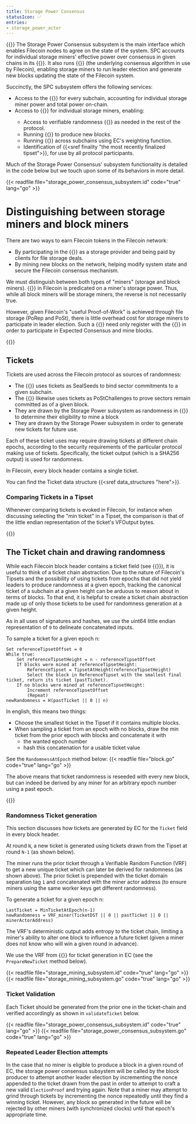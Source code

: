 ```yaml
---
title: Storage Power Consensus
statusIcon: ✅
entries:
- storage_power_actor
---
```


{{<label storage_power_consensus>}}
The Storage Power Consensus subsystem is the main interface which enables Filecoin nodes to agree on the state of the system. SPC accounts for individual storage miners' effective power over consensus in given chains in its {{<sref power_table>}}. It also runs {{<sref expected_consensus>}} (the underlying consensus algorithm in use by Filecoin), enabling storage miners to run leader election and generate new blocks updating the state of the Filecoin system.

Succinctly, the SPC subsystem offers the following services:
- Access to the {{<sref power_table>}} for every subchain, accounting for individual storage miner power and total power on-chain.
- Access to {{<sref expected_consensus>}} for individual storage miners, enabling:
    - Access to verifiable randomness {{<sref tickets>}} as needed in the rest of the protocol.
    - Running  {{<sref leader_election>}} to produce new blocks.
    - Running {{<sref chain_selection>}} across subchains using EC's weighting function.
    - Identification of {{<sref finality "the most recently finalized tipset">}}, for use by all protocol participants.

Much of the Storage Power Consensus' subsystem functionality is detailed in the code below but we touch upon some of its behaviors in more detail.

{{< readfile file="storage_power_consensus_subsystem.id" code="true" lang="go" >}}

# Distinguishing between storage miners and block miners

There are two ways to earn Filecoin tokens in the Filecoin network:
- By participating in the {{<sref storage_market>}} as a storage provider and being paid by clients for file storage deals.
- By mining new blocks on the network, helping modify system state and secure the Filecoin consensus mechanism.

We must distinguish between both types of "miners" (storage and block miners). {{<sref leader_election>}} in Filecoin is predicated on a miner's storage power. Thus, while all block miners will be storage miners, the reverse is not necessarily true.

However, given Filecoin's "useful Proof-of-Work" is achieved through file storage (PoRep and PoSt), there is little overhead cost for storage miners to participate in leader election. Such a {{<sref storage_miner_actor>}} need only register with the {{<sref storage_power_actor>}} in order to participate in Expected Consensus and mine blocks.

{{<label tickets>}}
## Tickets

Tickets are used across the Filecoin protocol as sources of randomness:
- The {{<sref sector_sealer>}} uses tickets as SealSeeds to bind sector commitments to a given subchain.
- The {{<sref post_generator>}} likewise uses tickets as PoStChallenges to prove sectors remain committed as of a given block.
- They are drawn by the Storage Power subsystem as randomness in {{<sref leader_election>}} to determine their eligibility to mine a block
- They are drawn by the Storage Power subsystem in order to generate new tickets for future use.

Each of these ticket uses may require drawing tickets at different chain epochs, according to the security requirements of the particular protocol making use of tickets. Specifically, the ticket output (which is a SHA256 output) is used for randomness.

In Filecoin, every block header contains a single ticket.

You can find the Ticket data structure {{<sref data_structures "here">}}.

### Comparing Tickets in a Tipset

Whenever comparing tickets is evoked in Filecoin, for instance when discussing selecting the "min ticket" in a Tipset, the comparison is that of the little endian representation of the ticket's VFOutput bytes.

{{<label ticket_chain>}}
## The Ticket chain and drawing randomness

While each Filecoin block header contains a ticket field (see {{<sref tickets>}}), it is useful to think of a ticket chain abstraction.
Due to the nature of Filecoin's Tipsets and the possibility of using tickets from epochs that did not yield leaders to produce randomness at a given epoch, tracking the canonical ticket of a subchain at a given height can be arduous to reason about in terms of blocks. To that end, it is helpful to create a ticket chain abstraction made up of only those tickets to be used for randomness generation at a given height.

As in all uses of signatures and hashes, we use the uint64 little endian representation of `0` to delineate concatenated inputs.

To sample a ticket for a given epoch n:
```text
Set referenceTipsetOffset = 0
While true:
    Set referenceTipsetHeight = n - referenceTipsetOffset
    If blocks were mined at referenceTipsetHeight:
        ReferenceTipset = TipsetAtHeight(referenceTipsetHeight)
        Select the block in ReferenceTipset with the smallest final ticket, return its ticket (pastTicket).
    If no blocks were mined at referenceTipsetHeight:
        Increment referenceTipsetOffset
        (Repeat)
newRandomness = H(pastTicket || 0 || n)
```

In english, this means two things:
- Choose the smallest ticket in the Tipset if it contains multiple blocks.
- When sampling a ticket from an epoch with no blocks, draw the min ticket from the prior epoch with blocks and concatenate it with
    - the wanted epoch number
    - hash this concatenation for a usable ticket value

See the `RandomnessAtEpoch` method below:
{{< readfile file="block.go" code="true" lang="go" >}}

The above means that ticket randomness is reseeded with every new block, but can indeed be derived by any miner for an arbitrary epoch number using a past epoch.

{{<label ticket_generation>}}
### Randomness Ticket generation

This section discusses how tickets are generated by EC for the `Ticket` field in every block header.

At round `N`, a new ticket is generated using tickets drawn from the Tipset at round `N-1` (as shown below).

The miner runs the prior ticket through a Verifiable Random Function (VRF) to get a new unique ticket which can later be derived for randomness (as shown above). The prior ticket is prepended with the ticket domain separation tag `1` and concatenated with the miner actor address (to ensure miners using the same worker keys get different randomness).

To generate a ticket for a given epoch n:
```text
LastTicket = MinTicketAtEpoch(n-1)
newRandomness = VRF_miner(TicketDST || 0 || pastTicket || 0 || minerActorAddress)
```

The VRF's deterministic output adds entropy to the ticket chain, limiting a miner's ability to alter one block to influence a future ticket (given a miner does not know who will win a given round in advance).

We use the VRF from {{<sref vrf>}} for ticket generation in EC (see the `PrepareNewTicket` method below).

{{< readfile file="storage_mining_subsystem.id" code="true" lang="go" >}}
{{< readfile file="storage_mining_subsystem.go" code="true" lang="go" >}}


### Ticket Validation

Each Ticket should be generated from the prior one in the ticket-chain and verified accordingly as shown in `validateTicket` below.

{{< readfile file="storage_power_consensus_subsystem.id" code="true" lang="go" >}}
{{< readfile file="storage_power_consensus_subsystem.go" code="true" lang="go" >}}

### Repeated Leader Election attempts

In the case that no miner is eligible to produce a block in a given round of EC, the storage power consensus subsystem will be called by the block producer to attempt another leader election by incrementing the nonce appended to the ticket drawn from the past in order to attempt to craft a new valid `ElectionProof` and trying again. 
Note that a miner may attempt to grind through tickets by incrementing the nonce repeatedly until they find a winning ticket. However, any block so generated in the future will be rejected by other miners (with synchronized clocks) until that epoch's appropriate time.